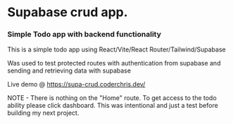 # Supabase crud app.

### Simple Todo app with backend functionality

This is a simple todo app using React/Vite/React Router/Tailwind/Supabase

Was used to test protected routes with authentication from supabase and sending and retrieving data with supabase

Live demo @ https://supa-crud.coderchris.dev/

NOTE - There is nothing on the "Home" route. To get access to the todo ability please click dashboard. This was intentional and just a test before building my next project.
